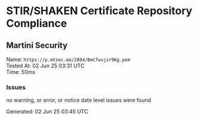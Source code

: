 # STIR/SHAKEN Certificate Repository Compliance

## Martini Security

Name: `https://p.mtsec.me/2884/BmCfwvjzr9Kg.pem`\
Tested At: 02 Jun 25 03:31 UTC\
Time: 50ms

### Issues

no warning, or error, or notice date level issues were found

Generated: 02 Jun 25 03:45 UTC